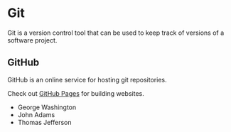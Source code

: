 # Git

Git is a version control tool that can be used to keep track of versions of a software project.

## GitHub

GitHub is an online service for hosting git repositories. 

Check out [GitHub Pages](https://pages.github.com/) for building websites.

- George Washington
- John Adams
- Thomas Jefferson